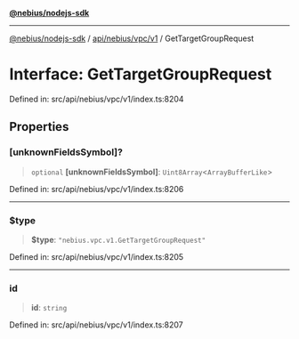 [**@nebius/nodejs-sdk**](../../../../../README.md)

***

[@nebius/nodejs-sdk](../../../../../README.md) / [api/nebius/vpc/v1](../README.md) / GetTargetGroupRequest

# Interface: GetTargetGroupRequest

Defined in: src/api/nebius/vpc/v1/index.ts:8204

## Properties

### \[unknownFieldsSymbol\]?

> `optional` **\[unknownFieldsSymbol\]**: `Uint8Array`\<`ArrayBufferLike`\>

Defined in: src/api/nebius/vpc/v1/index.ts:8206

***

### $type

> **$type**: `"nebius.vpc.v1.GetTargetGroupRequest"`

Defined in: src/api/nebius/vpc/v1/index.ts:8205

***

### id

> **id**: `string`

Defined in: src/api/nebius/vpc/v1/index.ts:8207
